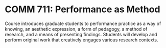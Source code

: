# COMM 711: Performance as Method

Course introduces graduate students to performance practice as a way of knowing, an aesthetic expression, a form of pedagogy, a method of research, and a means of presenting findings. Students will develop and perform original work that creatively engages various research contexts.